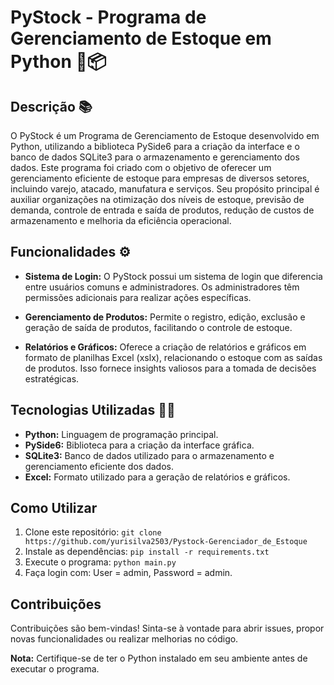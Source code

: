 # PyStock - Programa de Gerenciamento de Estoque em Python 🐍📦

## Descrição 📚
O PyStock é um Programa de Gerenciamento de Estoque desenvolvido em Python, utilizando a biblioteca PySide6 para a criação da interface e o banco de dados SQLite3 para o armazenamento e gerenciamento dos dados. Este programa foi criado com o objetivo de oferecer um gerenciamento eficiente de estoque para empresas de diversos setores, incluindo varejo, atacado, manufatura e serviços. Seu propósito principal é auxiliar organizações na otimização dos níveis de estoque, previsão de demanda, controle de entrada e saída de produtos, redução de custos de armazenamento e melhoria da eficiência operacional.

## Funcionalidades ⚙️

- **Sistema de Login:** O PyStock possui um sistema de login que diferencia entre usuários comuns e administradores. Os administradores têm permissões adicionais para realizar ações específicas.

- **Gerenciamento de Produtos:** Permite o registro, edição, exclusão e geração de saída de produtos, facilitando o controle de estoque.

- **Relatórios e Gráficos:** Oferece a criação de relatórios e gráficos em formato de planilhas Excel (xslx), relacionando o estoque com as saídas de produtos. Isso fornece insights valiosos para a tomada de decisões estratégicas.

## Tecnologias Utilizadas 👨‍💻

- **Python:** Linguagem de programação principal.
- **PySide6:** Biblioteca para a criação da interface gráfica.
- **SQLite3:** Banco de dados utilizado para o armazenamento e gerenciamento eficiente dos dados.
- **Excel:** Formato utilizado para a geração de relatórios e gráficos.

## Como Utilizar

1. Clone este repositório: `git clone https://github.com/yurisilva2503/Pystock-Gerenciador_de_Estoque`
2. Instale as dependências: `pip install -r requirements.txt`
3. Execute o programa: `python main.py`
4. Faça login com: User = admin, Password = admin.

## Contribuições

Contribuições são bem-vindas! Sinta-se à vontade para abrir issues, propor novas funcionalidades ou realizar melhorias no código.

**Nota:** Certifique-se de ter o Python instalado em seu ambiente antes de executar o programa.
